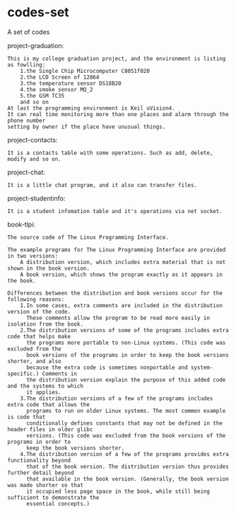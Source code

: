 # codes-set
A set of codes

project-graduation:

	This is my college graduation project, and the environment is listing as fowlling:
		1.the Single Chip Microcomputer C8051f020
		2.the LCD Screen of 12864
		3.the temperature sensor DS18B20
		4.the smoke sensor MQ_2
		5.the GSM TC35
		and so on
	At last the programming environment is Keil uVision4.
	It can real time monitoring more than one places and alarm through the phone number
	setting by owner if the place have unusual things.

project-contacts:

	It is a contacts table with some operations. Such as add, delete, modify and so on.

project-chat:

	It is a little chat program, and it also can transfer files.

project-studentinfo:

	It is a student infomation table and it's operations via net socket.

book-tlpi:

	The source code of The Linux Programming Interface.

	The example programs for The Linux Programming Interface are provided in two versions:
		A distribution version, which includes extra material that is not shown in the book version.
		A book version, which shows the program exactly as it appears in the book.

	Differences between the distribution and book versions occur for the following reasons:
		1.In some cases, extra comments are included in the distribution version of the code.
		  These comments allow the program to be read more easily in isolation from the book.
		2.The distribution versions of some of the programs includes extra code that helps make
		  the programs more portable to non-Linux systems. (This code was excluded from the
		  book versions of the programs in order to keep the book versions shorter, and also
		  because the extra code is sometimes nonportable and system-specific.) Comments in
		  the distribution version explain the purpose of this added code and the systems to which
		  it applies.
		3.The distribution versions of a few of the programs includes extra code that allows the
		  programs to run on older Linux systems. The most common example is code that
		  conditionally defines constants that may not be defined in the header files in older glibc
		  versions. (This code was excluded from the book versions of the programs in order to
		  keep the book versions shorter.
		4.The distribution version of a few of the programs provides extra functionality beyond
		  that of the book version. The distribution version thus provides further detail beyond
		  that available in the book version. (Generally, the book version was made shorter so that
		  it occupied less page space in the book, while still being sufficient to demonstrate the
		  essential concepts.)
